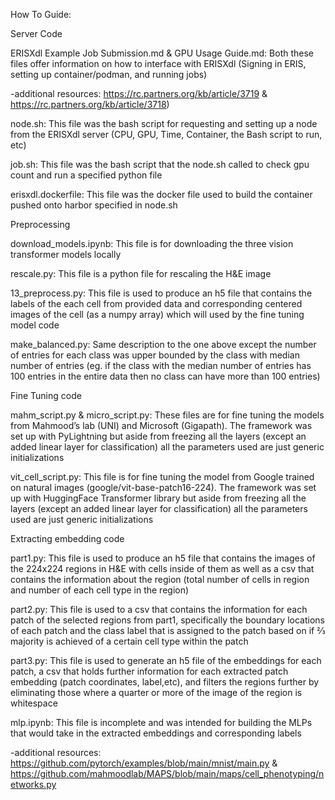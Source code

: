 How To Guide:

Server Code

ERISXdl Example Job Submission.md & GPU Usage Guide.md: Both these files offer information on how to interface with ERISXdl (Signing in ERIS, setting up container/podman, and running jobs)

-additional resources: https://rc.partners.org/kb/article/3719 & https://rc.partners.org/kb/article/3718)

node.sh: This file was the bash script for requesting and setting up a node from the ERISXdl server (CPU, GPU, Time, Container, the Bash script to run, etc)

job.sh: This file was the bash script that the node.sh called to check gpu count and run a specified python file

erisxdl.dockerfile: This file was the docker file used to build the container pushed onto harbor specified in node.sh

Preprocessing

download_models.ipynb: This file is for downloading the three vision transformer models locally 

rescale.py: This file is a python file for rescaling the H&E image  

13_preprocess.py: This file is used to produce an h5 file that contains the labels of the each cell from provided data and corresponding centered images of the cell (as a numpy array) which will used by the fine tuning model code

make_balanced.py: Same description to the one above except the number of entries for each class was upper bounded by the class with median number of entries (eg. if the class with the median number of entries has 100 entries in the entire data then no class can have more than 100 entries)

Fine Tuning code

mahm_script.py & micro_script.py: These files are for fine tuning the models from Mahmood’s lab (UNI) and Microsoft (Gigapath). The framework was set up with PyLightning but aside from freezing all the layers (except an added linear layer for classification) all the 
parameters used are just generic initializations

vit_cell_script.py: This file is for fine tuning the model from Google trained on natural images (google/vit-base-patch16-224). The framework was set up with HuggingFace Transformer library but aside from freezing all the layers (except an added linear layer for classification) all the parameters used are just generic initializations

Extracting embedding code

part1.py: This file is used to produce an h5 file that contains the images of the 224x224 regions in H&E with cells inside of them as well as a csv that contains the information about the region (total number of cells in region and number of each cell type in the region)

part2.py: This file is used to a csv that contains the information for each patch of the selected regions from part1, specifically the boundary locations of each patch and the class label that is assigned to the patch based on if ⅔ majority is achieved of a certain cell type within the patch

part3.py: This file is used to generate an h5 file of the embeddings for each patch, a csv that holds further information for each extracted patch embedding (patch coordinates, label,etc), and filters the regions further by eliminating those where a quarter or more of the image of the region is whitespace 

mlp.ipynb: This file is incomplete and was intended for building the MLPs that would take in the extracted embeddings and corresponding labels

-additional resources: https://github.com/pytorch/examples/blob/main/mnist/main.py & https://github.com/mahmoodlab/MAPS/blob/main/maps/cell_phenotyping/networks.py


